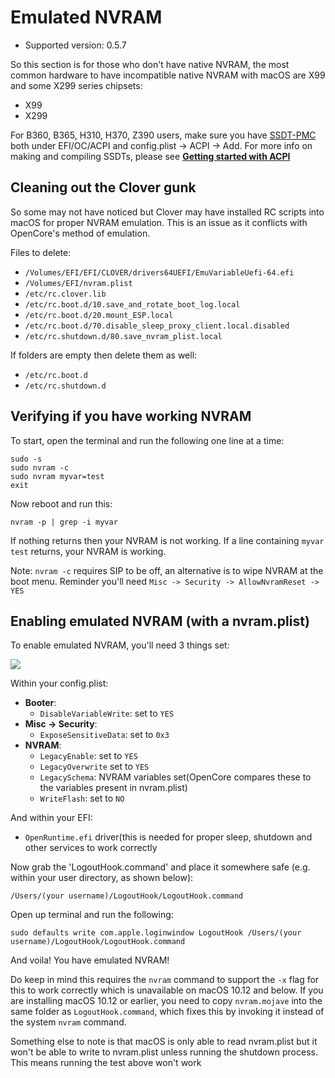 # Emulated NVRAM

* Supported version: 0.5.7

So this section is for those who don't have native NVRAM, the most common hardware to have incompatible native NVRAM with macOS are X99 and some X299 series chipsets:

* X99 
* X299

For B360, B365, H310, H370, Z390 users, make sure you have [SSDT-PMC](https://github.com/acidanthera/OpenCorePkg/blob/master/Docs/AcpiSamples/SSDT-PMC.dsl) both under EFI/OC/ACPI and config.plist -> ACPI -> Add. For more info on making and compiling SSDTs, please see [**Getting started with ACPI**](../extras/acpi.md)

## Cleaning out the Clover gunk

So some may not have noticed but Clover may have installed RC scripts into macOS for proper NVRAM emulation. This is an issue as it conflicts with OpenCore's method of emulation.

Files to delete:

* `/Volumes/EFI/EFI/CLOVER/drivers64UEFI/EmuVariableUefi-64.efi`
* `/Volumes/EFI/nvram.plist`
* `/etc/rc.clover.lib`
* `/etc/rc.boot.d/10.save_and_rotate_boot_log.local`
* `/etc/rc.boot.d/20.mount_ESP.local`
* `/etc/rc.boot.d/70.disable_sleep_proxy_client.local.disabled`
* `/etc/rc.shutdown.d/80.save_nvram_plist.local​`

If folders are empty then delete them as well:

* `/etc/rc.boot.d`
* `/etc/rc.shutdown.d​`

## Verifying if you have working NVRAM

To start, open the terminal and run the following one line at a time:

```text
sudo -s
sudo nvram -c 
sudo nvram myvar=test
exit
```

Now reboot and run this:

```text
nvram -p | grep -i myvar
```

If nothing returns then your NVRAM is not working. If a line containing `myvar test` returns, your NVRAM is working.

Note: `nvram -c` requires SIP to be off, an alternative is to wipe NVRAM at the boot menu. Reminder you'll need `Misc -> Security -> AllowNvramReset -> YES`

## Enabling emulated NVRAM (with a nvram.plist)

To enable emulated NVRAM, you'll need 3 things set:

![](/images/post-install/nvram-md)

Within your config.plist:

* **Booter**: 
  * `DisableVariableWrite`: set to `YES`
* **Misc -> Security**:
  * `ExposeSensitiveData`: set to `0x3`
* **NVRAM**:
  * `LegacyEnable`: set to `YES`
  * `LegacyOverwrite` set to `YES`
  * `LegacySchema`: NVRAM variables set(OpenCore compares these to the variables present in nvram.plist)
  * `WriteFlash`: set to `NO`

And within your EFI:

* `OpenRuntime.efi` driver(this is needed for proper sleep, shutdown and other services to work correctly

Now grab the 'LogoutHook.command' and place it somewhere safe (e.g. within your user directory, as shown below):

`/Users/(your username)/LogoutHook/LogoutHook.command`

Open up terminal and run the following:

`sudo defaults write com.apple.loginwindow LogoutHook /Users/(your username)/LogoutHook/LogoutHook.command`

And voila! You have emulated NVRAM!

Do keep in mind this requires the `nvram` command to support the `-x` flag for this to work correctly which is unavailable on macOS 10.12 and below. If you are installing macOS 10.12 or earlier, you need to copy `nvram.mojave` into the same folder as `LogoutHook.command`, which fixes this by invoking it instead of the system `nvram` command.

Something else to note is that macOS is only able to read nvram.plist but it won't be able to write to nvram.plist unless running the shutdown process. This means running the test above won't work

